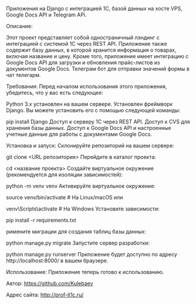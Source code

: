 Приложения на Django с интеграцией 1С, базой данных на хосте VPS, Google Docs API и Telegram APi.

Описание:

Этот проект представляет собой одностраничный лэндинг с интеграцией с системой 1С через REST API. Приложение также содержит базу данных, в которой хранится информация о товарах, включая название и цену. Кроме того, приложение имеет интеграцию с Google Docs API для загрузки и обновления прайс-листов из документов Google Docs.
Телеграм бот для отправки значений формы в чат телегарм.

Требования:
Перед началом использования этого приложения, убедитесь, что у вас есть следующее:

Python 3.x установлен на вашем сервере.
Установлен фреймворк Django. Вы можете установить его с помощью следующей команды:

pip install Django
Доступ к серверу 1С через REST API.
Доступ к CVS для хранения базы данных.
Доступ к Google Docs API и настроенные учетные данные для работы с документами Google Docs.

Установка и запуск:
Склонируйте репозиторий на вашем сервере:

git clone <URL репозитория>
Перейдите в каталог проекта:

cd <название проекта>
Создайте виртуальное окружение (рекомендуется для изоляции зависимостей):

python -m venv venv
Активируйте виртуальное окружение:

source venv/bin/activate  # На Linux/macOS
или

venv\Scripts\activate  # На Windows
Установите зависимости:

pip install -r requirements.txt

римените миграции для создания таблиц базы данных:

python manage.py migrate
Запустите сервер разработки:

python manage.py runserver
Приложение будет доступно по адресу http://localhost:8000/ в вашем браузере.

Использование:
Приложение теперь готово к использованию.

Автор:
https://github.com/Kulebaev

Адрес сайта:
http://prof-it1c.ru/
